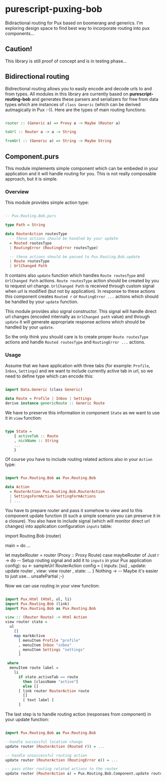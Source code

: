 # purescript-puxing-bob

Bidiractional routing for Pux based on boomerang and generics. I'm exploring design space to find best way to incorporate routing into pux components...

## Caution!

This library is still proof of concept and is in testing phase...

## Bidirectional routing

Bidirectional routing allows you to easily encode and decode urls to and from types. All modules in this library are currently based on __purescript-routing-bob__ and generates these parsers and serializers for free from data types which are instances of `class Generic` (which can be derived autmagically in Pux :-)).
Here are the types of main routing functions:

```purescript

router :: (Generic a) => Proxy a -> Maybe (Router a)

toUrl :: Router a -> a -> String

fromUrl :: (Generic a) => String -> Maybe String

```

## Component.purs

This module implements simple component which can be embeded in your application and it will handle routing for you. This is not really composable approach, but it is simple.

### Overview

This module provides simple action type:

```purescript

-- Pux.Routing.Bob.purs

type Path = String

data RouterAction routesType
  -- these actions should be handled by your update
  = Routed routesType
  | RoutingError (RoutingError routesType)

  -- these actions should be passed to Pux.Routing.Bob.update
  | Route routesType
  | UrlChanged Path

```

It contains also `update` function which handles `Route routesType` and `UrlChanged Path` actions. `Route routesType` action should be created by you to request url change. `UrlChanged Path` is received through custom signal when url is modified (but not by application). In response to these actions this component creates `Routed r` or `RoutingError ...` actions which should be handled by your `update` function.

This module provides also signal constructor. This signal will handle direct url changes (encoded internally as `UrlChanged path` value) and through `update` it will generate appropriate response actions which should be handled by your `update`.

So the only think you should care is to create proper `Route routesType` actions and handle `Routed routesType` and `RoutingError ...` actions.

### Usage

Assume that we have application with three tabs (for example: `Profile`, `Inbox`, `Settings`) and we want to include currently active tab in url, so we need to define type which can encode this:

```purescript

import Data.Generic (class Generic)

data Route = Profile | Inbox | Settings
derive instance genericRoute :: Generic Route

```

We have to preserve this information in component `State` as we want to use it in `view` function:

```purescript

type State =
    { activeTab :: Route
    , nickName :: String
    ...
    }

```

Of course you have to include routing related actions also in your `Action` type:

```purescript

import Pux.Routing.Bob as Pux.Routing.Bob

data Action
  = RouterAction Pux.Routing.Bob.RouterAction
  | SettingsFormAction SettingFormActions
  | ...

```


You have to prepare router and pass it somehow to view and to this component update function (it such a simple scenario you can preserve it in a closure).
You also have to include signal (which will monitor direct url changes) into application configuration `inputs` table:

import Routing.Bob (router)

main = do
  ...

  let maybeRouter = router (Proxy :: Proxy Route)
  case maybeRouter of
    Just r -> do
      -- Setup routing signal and add it to `inputs` in your Pux application config):
      su <- sampleUrl RouterAction
      config = { inputs: [su]
               , update: update router
               , view: view router
               , state: ...
               }
    Nothing -> -- Maybe it's easier to just use... unsafePartial ;-)

Now we can use routing in your view function:

```purescript

import Pux.Html (Html, ul, li)
import Pux.Routing.Bob (link)
import Pux.Routing.Bob as Pux.Routing.Bob

view :: (Router Route) -> Html Action
view router state =
  ul
    []
    map markActive
      [ menuItem Profile "profile"
      , menuItem Inbox "inbox"
      , menuItem Settings "settings"
      ]

 where
  menuItem route label =
    li
      if state.activeTab == route
        then [className "active"]
        else []
      [ link router RouterAction route
        []
        [ text label ]
      ]

```

The last step is to handle routing action (responses from component) in your update function:

```purescript

import Pux.Routing.Bob as Pux.Routing.Bob

--handle successful location change
update router (RouterAction (Routed r)) = ...

-- handle unsuccessful routing action
update router (RouterAction (RoutingError e)) = ...

-- pass other routing related actions to the router
update router (RouterAction a) = Pux.Routing.Bob.Component.update router a

```


